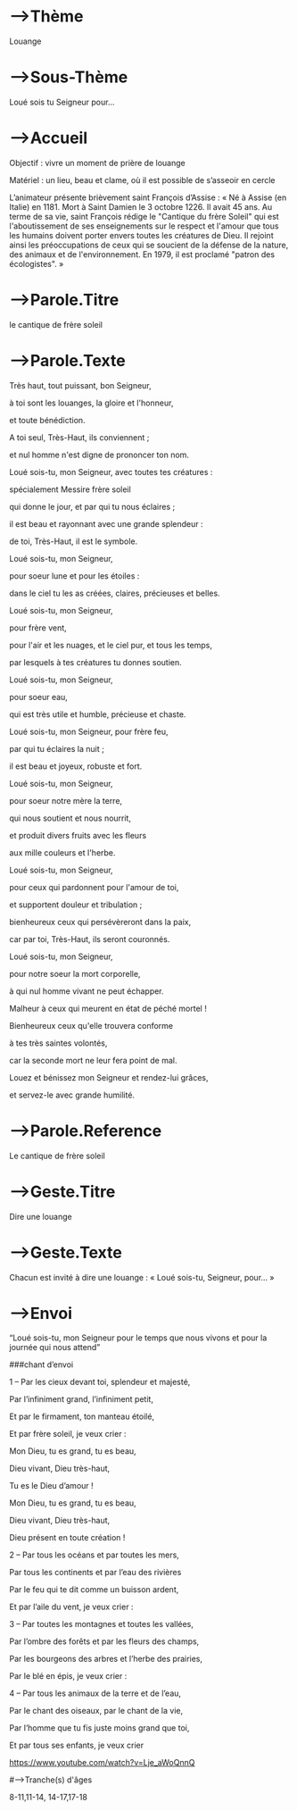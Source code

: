 # -->Thème

Louange



# -->Sous-Thème

Loué sois tu Seigneur pour...



# -->Accueil



Objectif : vivre un moment de prière de louange

Matériel : un lieu, beau et clame,  où il est possible de s’asseoir en cercle





L’animateur présente brièvement saint François d’Assise : « Né à Assise (en Italie) en 1181. Mort à Saint Damien le 3 octobre 1226. Il avait 45 ans. Au terme de sa vie, saint François rédige le "Cantique du frère Soleil" qui est l'aboutissement de ses enseignements sur le respect et l'amour que tous les humains doivent porter envers toutes les créatures de Dieu. Il rejoint ainsi les préoccupations de ceux qui se soucient de la défense de la nature, des animaux et de l'environnement. En 1979, il est proclamé "patron des écologistes". »







# -->Parole.Titre

le cantique de frère soleil



# -->Parole.Texte





Très haut, tout puissant, bon Seigneur,

à toi sont les louanges, la gloire et l'honneur,

et toute bénédiction.

A toi seul, Très-Haut, ils conviennent ;

et nul homme n'est digne de prononcer ton nom.



Loué sois-tu, mon Seigneur, avec toutes tes créatures :

spécialement Messire frère soleil

qui donne le jour, et par qui tu nous éclaires ;

il est beau et rayonnant avec une grande splendeur :

de toi, Très-Haut, il est le symbole.



Loué sois-tu, mon Seigneur, 

pour soeur lune et pour les étoiles :

dans le ciel tu les as créées, claires, précieuses et belles.



Loué sois-tu, mon Seigneur, 

pour frère vent,

pour l'air et les nuages, et le ciel pur, et tous les temps,

par lesquels à tes créatures tu donnes soutien.



Loué sois-tu, mon Seigneur, 

pour soeur eau,

qui est très utile et humble, précieuse et chaste.

Loué sois-tu, mon Seigneur, pour frère feu,

par qui tu éclaires la nuit ;

il est beau et joyeux, robuste et fort.



Loué sois-tu, mon Seigneur, 

pour soeur notre mère la terre,

qui nous soutient et nous nourrit,

et produit divers fruits avec les fleurs 

aux mille couleurs et l'herbe.



Loué sois-tu, mon Seigneur, 

pour ceux qui pardonnent pour l'amour de toi,

et supportent douleur et tribulation ;

bienheureux ceux qui persévèreront dans la paix,

car par toi, Très-Haut, ils seront couronnés.



Loué sois-tu, mon Seigneur, 

pour notre soeur la mort corporelle,

à qui nul homme vivant ne peut échapper.

Malheur à ceux qui meurent en état de péché mortel !

Bienheureux ceux qu'elle trouvera conforme 

à tes très saintes volontés,

car la seconde mort ne leur fera point de mal.



Louez et bénissez mon Seigneur et rendez-lui grâces,

et servez-le avec grande humilité.









# -->Parole.Reference

Le cantique de frère soleil



# -->Geste.Titre

Dire une louange



# -->Geste.Texte



Chacun est invité à dire une louange : « Loué sois-tu, Seigneur, pour… »



# -->Envoi



“Loué sois-tu, mon Seigneur pour le temps que nous vivons et pour la journée qui nous attend”







###chant d’envoi







1 – Par les cieux devant toi, splendeur et majesté,

Par l’infiniment grand, l’infiniment petit,

Et par le firmament, ton manteau étoilé,

Et par frère soleil, je veux crier :

Mon Dieu, tu es grand, tu es beau,

Dieu vivant, Dieu très-haut,

Tu es le Dieu d’amour !

Mon Dieu, tu es grand, tu es beau,

Dieu vivant, Dieu très-haut,

Dieu présent en toute création !

 

2 – Par tous les océans et par toutes les mers,

Par tous les continents et par l’eau des rivières

Par le feu qui te dit comme un buisson ardent,

Et par l’aile du vent, je veux crier :

3 – Par toutes les montagnes et toutes les vallées,

Par l’ombre des forêts et par les fleurs des champs,

Par les bourgeons des arbres et l’herbe des prairies,

Par le blé en épis, je veux crier :

4 – Par tous les animaux de la terre et de l’eau,

Par le chant des oiseaux, par le chant de la vie,

Par l’homme que tu fis juste moins grand que toi,

Et par tous ses enfants, je veux crier 



https://www.youtube.com/watch?v=Lje_aWoQnnQ





#-->Tranche(s) d'âges

8-11,11-14, 14-17,17-18

